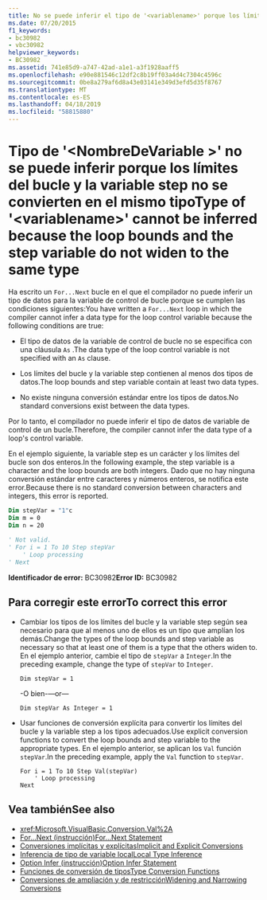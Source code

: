 ```yaml
---
title: No se puede inferir el tipo de '<variablename>' porque los límites del bucle y la variable step no se convierten en el mismo tipo
ms.date: 07/20/2015
f1_keywords:
- bc30982
- vbc30982
helpviewer_keywords:
- BC30982
ms.assetid: 741e85d9-a747-42ad-a1e1-a3f1928aaff5
ms.openlocfilehash: e90e881546c12df2c8b19ff03a4d4c7304c4596c
ms.sourcegitcommit: 0be8a279af6d8a43e03141e349d3efd5d35f8767
ms.translationtype: MT
ms.contentlocale: es-ES
ms.lasthandoff: 04/18/2019
ms.locfileid: "58815880"
---
```

# <a name="type-of-variablename-cannot-be-inferred-because-the-loop-bounds-and-the-step-variable-do-not-widen-to-the-same-type"></a><span data-ttu-id="f7f3e-102">Tipo de '\<NombreDeVariable >' no se puede inferir porque los límites del bucle y la variable step no se convierten en el mismo tipo</span><span class="sxs-lookup"><span data-stu-id="f7f3e-102">Type of '\<variablename>' cannot be inferred because the loop bounds and the step variable do not widen to the same type</span></span>
<span data-ttu-id="f7f3e-103">Ha escrito un `For...Next` bucle en el que el compilador no puede inferir un tipo de datos para la variable de control de bucle porque se cumplen las condiciones siguientes:</span><span class="sxs-lookup"><span data-stu-id="f7f3e-103">You have written a `For...Next` loop in which the compiler cannot infer a data type for the loop control variable because the following conditions are true:</span></span>  
  
-   <span data-ttu-id="f7f3e-104">El tipo de datos de la variable de control de bucle no se especifica con una cláusula `As` .</span><span class="sxs-lookup"><span data-stu-id="f7f3e-104">The data type of the loop control variable is not specified with an `As` clause.</span></span>  
  
-   <span data-ttu-id="f7f3e-105">Los límites del bucle y la variable step contienen al menos dos tipos de datos.</span><span class="sxs-lookup"><span data-stu-id="f7f3e-105">The loop bounds and step variable contain at least two data types.</span></span>  
  
-   <span data-ttu-id="f7f3e-106">No existe ninguna conversión estándar entre los tipos de datos.</span><span class="sxs-lookup"><span data-stu-id="f7f3e-106">No standard conversions exist between the data types.</span></span>  
  
 <span data-ttu-id="f7f3e-107">Por lo tanto, el compilador no puede inferir el tipo de datos de variable de control de un bucle.</span><span class="sxs-lookup"><span data-stu-id="f7f3e-107">Therefore, the compiler cannot infer the data type of a loop's control variable.</span></span>  
  
 <span data-ttu-id="f7f3e-108">En el ejemplo siguiente, la variable step es un carácter y los límites del bucle son dos enteros.</span><span class="sxs-lookup"><span data-stu-id="f7f3e-108">In the following example, the step variable is a character and the loop bounds are both integers.</span></span> <span data-ttu-id="f7f3e-109">Dado que no hay ninguna conversión estándar entre caracteres y números enteros, se notifica este error.</span><span class="sxs-lookup"><span data-stu-id="f7f3e-109">Because there is no standard conversion between characters and integers, this error is reported.</span></span>  
  
```vb  
Dim stepVar = "1"c  
Dim m = 0  
Dim n = 20  
  
' Not valid.  
' For i = 1 To 10 Step stepVar  
    ' Loop processing  
' Next  
```  
  
 <span data-ttu-id="f7f3e-110">**Identificador de error:** BC30982</span><span class="sxs-lookup"><span data-stu-id="f7f3e-110">**Error ID:** BC30982</span></span>  
  
## <a name="to-correct-this-error"></a><span data-ttu-id="f7f3e-111">Para corregir este error</span><span class="sxs-lookup"><span data-stu-id="f7f3e-111">To correct this error</span></span>  
  
-   <span data-ttu-id="f7f3e-112">Cambiar los tipos de los límites del bucle y la variable step según sea necesario para que al menos uno de ellos es un tipo que amplían los demás.</span><span class="sxs-lookup"><span data-stu-id="f7f3e-112">Change the types of the loop bounds and step variable as necessary so that at least one of them is a type that the others widen to.</span></span> <span data-ttu-id="f7f3e-113">En el ejemplo anterior, cambie el tipo de `stepVar` a `Integer`.</span><span class="sxs-lookup"><span data-stu-id="f7f3e-113">In the preceding example, change the type of `stepVar` to `Integer`.</span></span>  
  
    ```  
    Dim stepVar = 1  
    ```  
  
     <span data-ttu-id="f7f3e-114">-O bien-</span><span class="sxs-lookup"><span data-stu-id="f7f3e-114">—or—</span></span>  
  
    ```  
    Dim stepVar As Integer = 1  
    ```  
  
-   <span data-ttu-id="f7f3e-115">Usar funciones de conversión explícita para convertir los límites del bucle y la variable step a los tipos adecuados.</span><span class="sxs-lookup"><span data-stu-id="f7f3e-115">Use explicit conversion functions to convert the loop bounds and step variable to the appropriate types.</span></span> <span data-ttu-id="f7f3e-116">En el ejemplo anterior, se aplican los `Val` función `stepVar`.</span><span class="sxs-lookup"><span data-stu-id="f7f3e-116">In the preceding example, apply the `Val` function to `stepVar`.</span></span>  
  
    ```  
    For i = 1 To 10 Step Val(stepVar)  
        ' Loop processing  
    Next  
    ```  
  
## <a name="see-also"></a><span data-ttu-id="f7f3e-117">Vea también</span><span class="sxs-lookup"><span data-stu-id="f7f3e-117">See also</span></span>

- <xref:Microsoft.VisualBasic.Conversion.Val%2A>
- [<span data-ttu-id="f7f3e-118">For...Next (instrucción)</span><span class="sxs-lookup"><span data-stu-id="f7f3e-118">For...Next Statement</span></span>](../../../visual-basic/language-reference/statements/for-next-statement.md)
- [<span data-ttu-id="f7f3e-119">Conversiones implícitas y explícitas</span><span class="sxs-lookup"><span data-stu-id="f7f3e-119">Implicit and Explicit Conversions</span></span>](../../../visual-basic/programming-guide/language-features/data-types/implicit-and-explicit-conversions.md)
- [<span data-ttu-id="f7f3e-120">Inferencia de tipo de variable local</span><span class="sxs-lookup"><span data-stu-id="f7f3e-120">Local Type Inference</span></span>](../../../visual-basic/programming-guide/language-features/variables/local-type-inference.md)
- [<span data-ttu-id="f7f3e-121">Option Infer (instrucción)</span><span class="sxs-lookup"><span data-stu-id="f7f3e-121">Option Infer Statement</span></span>](../../../visual-basic/language-reference/statements/option-infer-statement.md)
- [<span data-ttu-id="f7f3e-122">Funciones de conversión de tipos</span><span class="sxs-lookup"><span data-stu-id="f7f3e-122">Type Conversion Functions</span></span>](../../../visual-basic/language-reference/functions/type-conversion-functions.md)
- [<span data-ttu-id="f7f3e-123">Conversiones de ampliación y de restricción</span><span class="sxs-lookup"><span data-stu-id="f7f3e-123">Widening and Narrowing Conversions</span></span>](../../../visual-basic/programming-guide/language-features/data-types/widening-and-narrowing-conversions.md)
